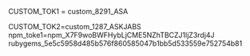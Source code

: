 CUSTOM_TOK1 = custom_8291_ASA

CUSTOM_TOK2=custom_1287_ASKJABS
npm_toke1=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
rubygems_5e5c5958d485b576f860585047b1bb5d533559e752754b81
